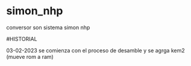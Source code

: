 # simon_nhp
conversor son sistema simon nhp

#HISTORIAL

03-02-2023 se comienza con el proceso de desamble y se agrga kem2 (mueve rom a ram)
